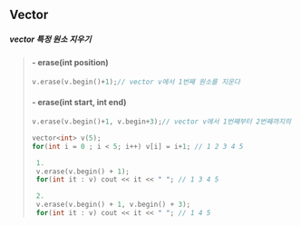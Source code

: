 ## Vector

#####    vector 특정 원소 지우기


>#### - erase(int position)
>
>```c++
>v.erase(v.begin()+1);// vector v에서 1번째 원소를 지운다
>```
>
>#### - erase(int start, int end)
>
>```c++
>v.erase(v.begin()+1, v.begin+3);// vector v에서 1번째부터 2번째까지의 원소를 지운다
>```
>
>
>
>```c++
>vector<int> v(5);
>for(int i = 0 ; i < 5; i++) v[i] = i+1; // 1 2 3 4 5
>
>  1. 
>  v.erase(v.begin() + 1);
>  for(int it : v) cout << it << " "; // 1 3 4 5
>
>  2. 
>  v.erase(v.begin() + 1, v.begin() + 3);
>  for(int it : v) cout << it << " "; // 1 4 5
>```
>
>
